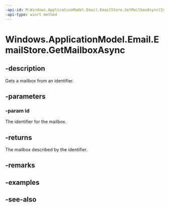 ```yaml
---
-api-id: M:Windows.ApplicationModel.Email.EmailStore.GetMailboxAsync(System.String)
-api-type: winrt method
---
```


<!-- Method syntax
public Windows.Foundation.IAsyncOperation<Windows.ApplicationModel.Email.EmailMailbox> GetMailboxAsync(System.String id)
-->

# Windows.ApplicationModel.Email.EmailStore.GetMailboxAsync

## -description
Gets a mailbox from an identifier.

## -parameters
### -param id
The identifier for the mailbox.

## -returns
The mailbox described by the identifier.

## -remarks

## -examples

## -see-also
